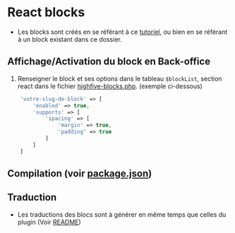 # React blocks

- Les blocks sont créés en se référant à ce [tutoriel](https://developer.wordpress.org/block-editor/getting-started/create-block/), ou bien en se référant à un block existant dans ce dossier.

## Affichage/Activation du block en Back-office

1. Renseigner le block et ses options dans le tableau `$blockList`, section react dans le fichier [highfive-blocks.php](../../../highfive-blocks.php). (exemple ci-dessous)
```php
    'votre-slug-de-block' => [
        'enabled' => true,
        'supports' => [
            'spacing' => [
                'margin' => true,
                'padding' => true
            ]
        ]
    ]
```

## Compilation (voir [package.json](../../../package.json))

## Traduction

- Les traductions des blocs sont à générer en même temps que celles du plugin (Voir [README](../../../README.md#traduction))
